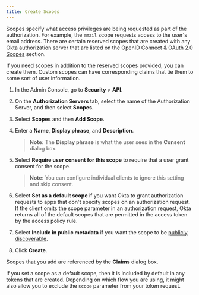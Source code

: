 ```yaml
---
title: Create Scopes
---
```


Scopes specify what access privileges are being requested as part of the authorization. For example, the `email` scope requests access to the user's email address. There are certain reserved scopes that are created with any Okta authorization server that are listed on the OpenID Connect & OAuth 2.0 [Scopes](/docs/reference/api/oidc/#scopes) section.

If you need scopes in addition to the reserved scopes provided, you can create them. Custom scopes can have corresponding claims that tie them to some sort of user information.

1. In the Admin Console, go to **Security** > **API**.
1. On the **Authorization Servers** tab, select the name of the Authorization Server, and then select **Scopes**.
1. Select **Scopes** and then **Add Scope**.
1. Enter a **Name**, **Display phrase**, and **Description**.

    > **Note:** The **Display phrase** is what the user sees in the **Consent** dialog box.

1. Select **Require user consent for this scope** to require that a user grant consent for the scope.

    > **Note:** You can configure individual clients to ignore this setting and skip consent.

1. Select **Set as a default scope** if you want Okta to grant authorization requests to apps that don't specify scopes on an authorization request. If the client omits the scope parameter in an authorization request, Okta returns all of the default scopes that are permitted in the access token by the access policy rule.
1. Select **Include in public metadata** if you want the scope to be [publicly discoverable](/docs/reference/api/oidc/#well-known-oauth-authorization-server).
1. Click **Create**.

Scopes that you add are referenced by the <GuideLink link="../create-claims">**Claims** dialog box</GuideLink>.

If you set a scope as a default scope, then it is included by default in any tokens that are created. Depending on which flow you are using, it might also allow you to exclude the `scope` parameter from your token request.

<NextSectionLink/>
